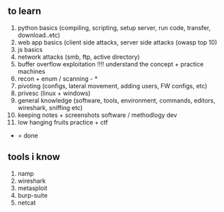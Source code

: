 ## to learn 

1. python basics (compiling, scripting, setup server, run code, transfer, download..etc) 
2. web app basics (client side attacks, server side attacks (owasp top 10) 
3. js basics
4. network attacks (smb, ftp, active directory)
5. buffer overflow exploitation !!!! understand the concept + practice machines
6. recon + enum /  scanning  - *
7. pivoting (configs, lateral movement, adding users, FW configs, etc) 
8. privesc (linux + windows) 
9. general knowledge (software, tools, environment, commands, editors, wireshark, sniffing etc) 
10. keeping notes + screenshots software / methodlogy dev
11. low hanging fruits practice  + ctf



* = done 


## tools i know 

1. namp 
2. wireshark 
3. metasploit 
4. burp-suite 
5. netcat 

